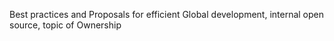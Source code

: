 Best practices and Proposals for efficient Global development, internal open source, topic of Ownership